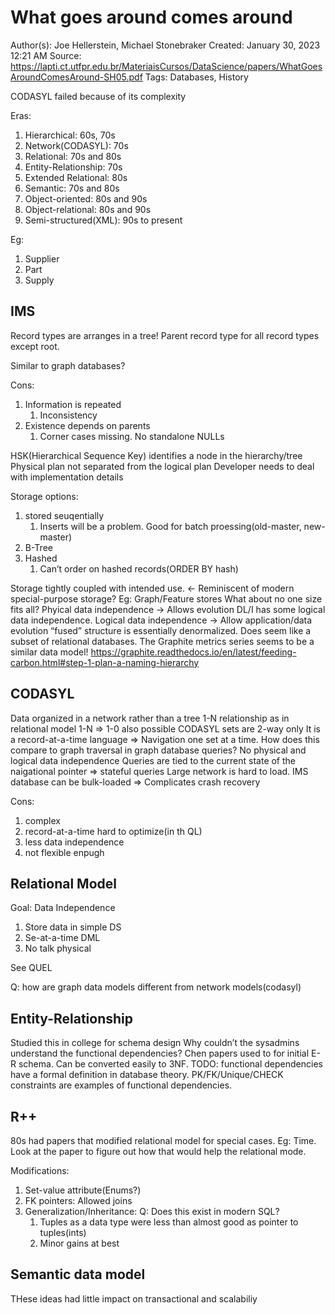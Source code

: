 # What goes around comes around

Author(s): Joe Hellerstein, Michael Stonebraker
Created: January 30, 2023 12:21 AM
Source: https://lapti.ct.utfpr.edu.br/MateriaisCursos/DataScience/papers/WhatGoesAroundComesAround-SH05.pdf
Tags: Databases, History

CODASYL failed because of its complexity

Eras:

1. Hierarchical: 60s, 70s
2. Network(CODASYL): 70s
3. Relational: 70s and 80s
4. Entity-Relationship: 70s
5. Extended Relational: 80s
6. Semantic: 70s and 80s
7. Object-oriented: 80s and 90s
8. Object-relational: 80s and 90s
9. Semi-structured(XML): 90s to present

Eg:

1. Supplier
2. Part
3. Supply

## IMS

Record types are arranges in a tree! Parent record type for all record types except root.

Similar to graph databases?

Cons:

1. Information is repeated
    1. Inconsistency
2. Existence depends on parents
    1. Corner cases missing. No standalone NULLs

HSK(Hierarchical Sequence Key) identifies a node in the hierarchy/tree
Physical plan not separated from the logical plan
Developer needs to deal with implementation details

Storage options:

1. stored seuqentially
    1. Inserts will be a problem. Good for batch proessing(old-master, new-master)
2. B-Tree
3. Hashed
    1. Can’t order on hashed records(ORDER BY hash)

Storage tightly coupled with intended use. ← Reminiscent of modern special-purpose storage? Eg: Graph/Feature stores
What about no one size fits all?
Phyical data independence → Allows evolution
DL/I has some logical data independence.
Logical data independence → Allow application/data evolution
“fused” structure is essentially denormalized.
Does seem like a subset of relational databases.
The Graphite metrics series seems to be a similar data model!
https://graphite.readthedocs.io/en/latest/feeding-carbon.html#step-1-plan-a-naming-hierarchy

## CODASYL

Data organized in a network rather than a tree
1-N relationship as in relational model
1-N ⇒ 1-0 also possible
CODASYL sets are 2-way only
It is a record-at-a-time language ⇒ Navigation one set at a time. How does this compare to graph traversal in graph database queries?
No physical and logical data independence
Queries are tied to the current state of the naigational pointer ⇒ stateful queries
Large network is hard to load. IMS database can be bulk-loaded ⇒ Complicates crash recovery

Cons:

1. complex
2. record-at-a-time hard to optimize(in th QL)
3. less data independence
4. not flexible enpugh

## Relational Model

Goal: Data Independence

1. Store data in simple DS
2. Se-at-a-time DML
3. No talk physical

See QUEL

Q: how are graph data models different from network models(codasyl)

## Entity-Relationship

Studied this in college for schema design
Why couldn’t the sysadmins understand the functional dependencies?
Chen papers used to for initial E-R schema. Can be converted easily to 3NF.
TODO: functional dependencies have a formal definition in database theory. PK/FK/Unique/CHECK  constraints are examples of functional dependencies.

## R++

80s had papers that modified relational model for special cases. Eg: Time. Look at the paper to figure out how that would help the relational mode.

Modifications:

1. Set-value attribute(Enums?)
2. FK pointers: Allowed joins
3. Generalization/Inheritance: Q: Does this exist in modern SQL?
    1. Tuples as a data type were less than almost good as pointer to tuples(ints)
    2. Minor gains at best

## Semantic data model

THese ideas had little impact on transactional and scalabiliy
